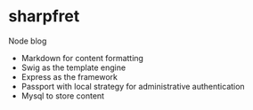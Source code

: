 sharpfret
=========

Node blog
- Markdown for content formatting
- Swig as the template engine
- Express as the framework
- Passport with local strategy for administrative authentication
- Mysql to store content
